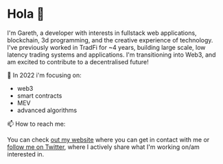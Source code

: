 # Hola 👋

<!--
**gareth-xyz/gareth-xyz** is a ✨ _special_ ✨ repository because its `README.md` (this file) appears on your GitHub profile.

Here are some ideas to get you started:

- 🔭 I’m currently working on ...
- 🌱 I’m currently learning ...
- 👯 I’m looking to collaborate on ...
- 🤔 I’m looking for help with ...
- 💬 Ask me about ...
- 😄 Pronouns: ...
- ⚡ Fun fact: ...
-->

I'm Gareth, a developer with interests in fullstack web applications, blockchain, 3d programming, and the creative experience of technology. I've previously worked in TradFi for ~4 years, building large scale, low latency trading systems and applications. I'm transitioning into Web3, and am excited to contribute to a decentralised future!

🌱 In 2022 i'm focusing on:
- web3
- smart contracts
- MEV
- advanced algorithms

📫 How to reach me:

You can check [out my website](https://garethv.xyz/) where you can get in contact with me or [follow me on Twitter](https://twitter.com/gareth_xyz/), where I actively share what I'm working on/am interested in.
